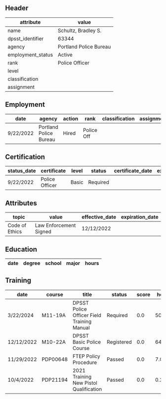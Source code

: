 ## Header
| attribute | value |
| --------- | ----- |
| name | Schultz, Bradley S. |
| dpsst_identifier | 63344 |
| agency | Portland Police Bureau |
| employment_status | Active |
| rank | Police Officer |
| level |  |
| classification |  |
| assignment |  |
## Employment
| date | agency | action | rank | classification | assignment |
| ---- | ------ | ------ | ---- | -------------- | ---------- |
| 9/22/2022 | Portland Police Bureau | Hired | Police Off |  |  |
## Certification
| status_date | certificate | level | status | certificate_date | expiration_date | probation_date |
| ----------- | ----------- | ----- | ------ | ---------------- | --------------- | -------------- |
| 9/22/2022 | Police Officer | Basic | Required |  |  | 3/22/2024 |
## Attributes
| topic | value | effective_date | expiration_date |
| ----- | ----- | -------------- | --------------- |
| Code of Ethics | Law Enforcement Signed | 12/12/2022 |  |
## Education
| date | degree | school | major | hours |
| ---- | ------ | ------ | ----- | ----- |
## Training
| date | course | title | status | score | hours |
| ---- | ------ | ----- | ------ | ----- | ----- |
| 3/22/2024 | M11-19A | DPSST Police Officer Field Training Manual | Required | 0.0 | 50.00 |
| 12/12/2022 | M10-22A | DPSST Basic Police Course | Registered | 0.0 | 640.00 |
| 11/29/2022 | PDP00648 | FTEP Policy  Procedure | Passed | 0.0 | 7.00 |
| 10/4/2022 | PDP21194 | 2021 Training New Pistol Qualification | Passed | 0.0 | 0.25 |
